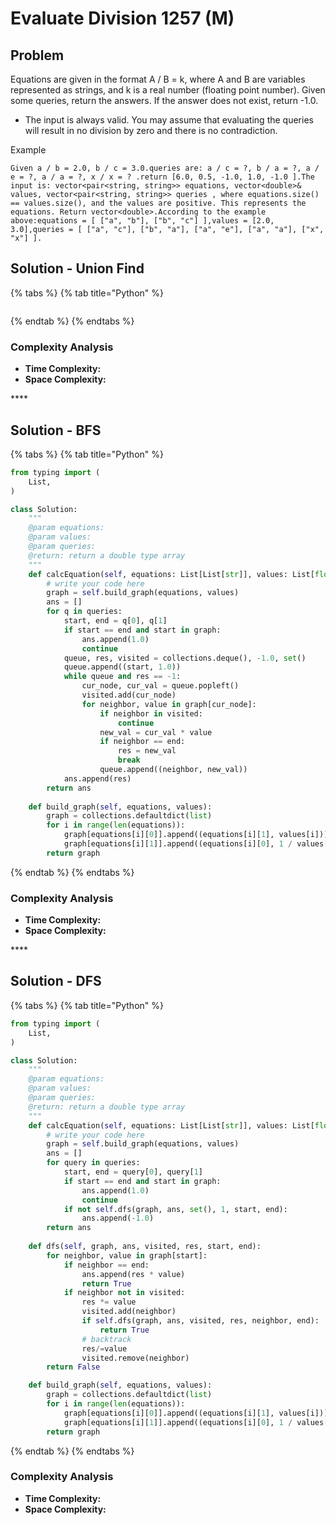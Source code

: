 # Evaluate Division 1257 \(M\)

## Problem

Equations are given in the format A / B = k, where A and B are variables represented as strings, and k is a real number \(floating point number\). Given some queries, return the answers. If the answer does not exist, return -1.0.

* The input is always valid. You may assume that evaluating the queries will result in no division by zero and there is no contradiction.

Example

```text
Given a / b = 2.0, b / c = 3.0.queries are: a / c = ?, b / a = ?, a / e = ?, a / a = ?, x / x = ? .return [6.0, 0.5, -1.0, 1.0, -1.0 ].The input is: vector<pair<string, string>> equations, vector<double>& values, vector<pair<string, string>> queries , where equations.size() == values.size(), and the values are positive. This represents the equations. Return vector<double>.According to the example above:equations = [ ["a", "b"], ["b", "c"] ],values = [2.0, 3.0],queries = [ ["a", "c"], ["b", "a"], ["a", "e"], ["a", "a"], ["x", "x"] ].
```

## Solution - Union Find

{% tabs %}
{% tab title="Python" %}
```python

```
{% endtab %}
{% endtabs %}

### Complexity Analysis

* **Time Complexity:**
* **Space Complexity:**

\*\*\*\*

## Solution - BFS

{% tabs %}
{% tab title="Python" %}
```python
from typing import (
    List,
)

class Solution:
    """
    @param equations: 
    @param values: 
    @param queries: 
    @return: return a double type array
    """
    def calcEquation(self, equations: List[List[str]], values: List[float], queries: List[List[str]]) -> List[float]:
        # write your code here
        graph = self.build_graph(equations, values)
        ans = []
        for q in queries:
            start, end = q[0], q[1]
            if start == end and start in graph:
                ans.append(1.0)
                continue
            queue, res, visited = collections.deque(), -1.0, set()
            queue.append((start, 1.0))
            while queue and res == -1:
                cur_node, cur_val = queue.popleft()
                visited.add(cur_node)
                for neighbor, value in graph[cur_node]:
                    if neighbor in visited:
                        continue
                    new_val = cur_val * value
                    if neighbor == end:
                        res = new_val
                        break
                    queue.append((neighbor, new_val))
            ans.append(res)
        return ans
    
    def build_graph(self, equations, values):
        graph = collections.defaultdict(list)
        for i in range(len(equations)):
            graph[equations[i][0]].append((equations[i][1], values[i]))
            graph[equations[i][1]].append((equations[i][0], 1 / values[i]))
        return graph
```
{% endtab %}
{% endtabs %}

### Complexity Analysis

* **Time Complexity:**
* **Space Complexity:**

\*\*\*\*

## Solution - DFS

{% tabs %}
{% tab title="Python" %}
```python
from typing import (
    List,
)

class Solution:
    """
    @param equations: 
    @param values: 
    @param queries: 
    @return: return a double type array
    """
    def calcEquation(self, equations: List[List[str]], values: List[float], queries: List[List[str]]) -> List[float]:
        # write your code here
        graph = self.build_graph(equations, values)
        ans = []
        for query in queries:
            start, end = query[0], query[1]
            if start == end and start in graph:
                ans.append(1.0)
                continue
            if not self.dfs(graph, ans, set(), 1, start, end):
                ans.append(-1.0)
        return ans
    
    def dfs(self, graph, ans, visited, res, start, end):
        for neighbor, value in graph[start]:
            if neighbor == end:
                ans.append(res * value)
                return True
            if neighbor not in visited:
                res *= value
                visited.add(neighbor)
                if self.dfs(graph, ans, visited, res, neighbor, end):
                    return True
                # backtrack
                res/=value
                visited.remove(neighbor)
        return False

    def build_graph(self, equations, values):
        graph = collections.defaultdict(list)
        for i in range(len(equations)):
            graph[equations[i][0]].append((equations[i][1], values[i]))
            graph[equations[i][1]].append((equations[i][0], 1 / values[i]))
        return graph
```
{% endtab %}
{% endtabs %}

### Complexity Analysis

* **Time Complexity:**
* **Space Complexity:**

